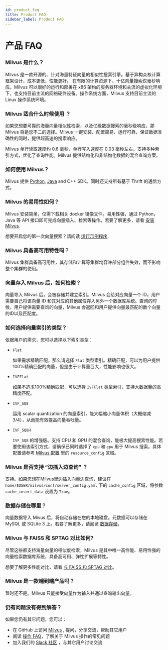 ```yaml
---
id: product_faq
title: Product FAQ
sidebar_label: Product FAQ
---
```


# 产品 FAQ

### Milvus 是什么？

Milvus 是一款开源的、针对海量特征向量的相似性搜索引擎。基于异构众核计算框架设计，成本更低，性能更好。 在有限的计算资源下，十亿向量搜索仅毫秒响应。Milvus 可以很好的运行和部署在 x86 架构的服务器环境和主流的虚拟化环境下，也支持目前主流的网络硬件设备。操作系统方面，Milvus 支持目前主流的 Linux 操作系统环境。

### Milvus 适合什么时候使用 ？

如果您想要可靠的海量向量相似性检索，以及亿级数据搜索的毫秒级响应，那 Milvus 将是您不二的选择。Milvus 一键安装、配置简易、运行可靠，保证数据准确性的同时，提供超高速的搜索响应。

Milvus 单行读取速度约 0.6 毫秒，单行写入速度在 0.03 毫秒左右。支持多种索引方式，优化了查询性能。Milvus 提供结构化和非结构化数据的混合查询方案。

### 如何使用 Milvus？

Milvus 提供 [Python](https://pypi.org/project/pymilvus/), [Java](https://milvus-io.github.io/milvus-sdk-java/javadoc/io/milvus/client/package-summary.html) and C++ SDK。同时还支持所有基于 Thrift 的通信方式。

### Milvus 的易用性如何？

Milvus 安装简单，仅需下载相关 docker 镜像文件。易用性强，通过 Python，Java 等 API 接口即可完成向量插入、检索等操作。若要了解更多，请看 [安装 Milvus](../userguide/install_milvus.md).


想要开启您的第一次向量搜索？请阅读 [运行示例程序](../userguide/example_code.md).

### Milvus 具备高可用特性吗？

Milvus 集群具备高可用性，其存储和计算等集群均容许部分组件失效，而不影响整个集群的使用。

### 向量存入 Milvus 后，如何检索？

向量导入 Milvus 后，会被存储并建立索引。Milvus 会给对应向量一个 ID，用户需要自己将该向量 ID 和其对应的其他属性存入另外一个数据库系统。查询的时候，用户提供需要查询的向量，Milvus 会返回和用户提供向量最匹配的数个向量的ID以及匹配度。

### 如何选择向量索引的类型？

依据用户的需求，您可以选择以下索引类型：

- `Flat`

  如果需求精确匹配，那么请选择 `Flat` 类型索引。精确匹配，可以为用户提供100%精确匹配的向量，但是由于计算量巨大，性能影响也很大。

- `IVFFlat`

  如果不追求100%精确匹配，可以选择 `IVFFlat` 类型索引，支持大数据量的高精度匹配。

- `IVF_SQ8`

  运用 scalar quantization 的向量索引，能大幅缩小向量体积（大概缩减3/4），从而能有效提高向量吞吐量。

- `IVF_SQ8H`

  `IVF_SQ8` 的增强版。支持 CPU 和 GPU 的混合查询，能极大提高搜索性能。若要使用该索引方式，请确保已同时选择了 `cpu` 和 `gpu` 用于 Milvus 搜索。具体配置请参考 [Milvus 配置](../reference/milvus_config.md) 里的 `resource_config` 区域。

### Milvus 是否支持 “边插入边查询” ？

支持。如果您想在Milvus里边插入向量边查询，建议在 `home/$USER/milvus/conf/server_config.yaml` 下的 `cache_config` 区域，将参数 `cache_insert_data` 设置为 `True`。

### 数据存储在哪里？


向量数据导入 Mivus 后，将自动存储在您的本地磁盘。元数据可以存储在 MySQL 或 SQLite 3 上。若要了解更多，请阅览 [数据存储](../reference/data_store.md)。


### Milvus 与 FAISS 和 SPTAG 对比如何?

尽管这些都支持海量向量的相似度检索，Milvus 是其中唯一高性能、易用性强的向量检索数据库系统，具备高可用、弹性扩展等特性。

想要了解更多性能对比，请看 [与 FAISS 和 SPTAG 对比](../reference/comparison.md)。

### Milvus 是一款端到端产品吗？

暂时还不是。Milvus 只能接受向量作为输入并通过查询输出向量。

### 仍有问题没有得到解答？

如果您仍有其它问题，您可以：

- 在 GitHub 上访问 [Milvus](https://github.com/milvus-io/milvus/issues) , 提问，分享交流，帮助其它用户 
- 阅读 [操作 FAQ](operational_faq.md)，了解关于 Milvus 操作的常见问题 
- 加入我们的 [Slack 社区](https://join.slack.com/t/milvusio/shared_invite/enQtNzY1OTQ0NDI3NjMzLWNmYmM1NmNjOTQ5MGI5NDhhYmRhMGU5M2NhNzhhMDMzY2MzNDdlYjM5ODQ5MmE3ODFlYzU3YjJkNmVlNDQ2ZTk) ，与其它用户讨论交流

